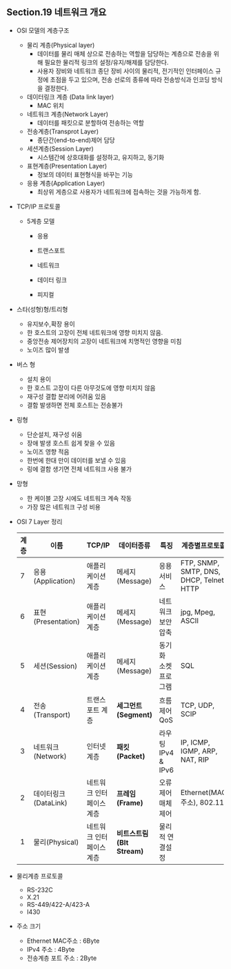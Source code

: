 ## Section.19 네트워크 개요

- OSI 모델의 계층구조
  - 물리 계층(Physical layer)
    - 데이터를 물리 매체 상으로 전송하는 역할을 담당하는 계층으로 전송을 위해 필요한 물리적 링크의 설정/유지/해제를 담당한다.
    - 사용자 장비와 네트워크 종단 장비 사이의 물리적, 전기적인 인터페이스 규정에 초점을 두고 있으며, 전송 선로의 종류에 따라 전송방식과 인코딩 방식을 결정한다.
  - 데이터링크 계층 (Data link layer)
    - MAC 위치
  - 네트워크 계층(Network Layer)
    - 데이터를 패킷으로 분할하여 전송하는 역할
  - 전송계층(Transprot Layer)
    - 종단간(end-to-end)제어 담당
  - 세션계층(Session Layer)
    - 시스템간에 상호대화를 설정하고, 유지하고, 동기화
  - 표현계층(Presentation Layer)
    - 정보의 데이터 표현형식을 바꾸는 기능
  - 응용 계층(Application Layer)
    - 최상위 게층으로 사용자가 네트워크에 접속하는 것을 가능하게 함.
  
- TCP/IP 프로토콜
  - 5계층 모델
    - 응용
    
    - 트랜스포트
    
    - 네트워크
    
    - 데이터 링크
    
    - 피지컬
    
      
  
- 스타(성형)형/트리형

  - 유지보수,확장 용이
  - 한 호스트의 고장이 전체 네트워크에 영향 미치지 않음.
  - 중앙전송 제어장치의 고장이 네트워크에 치명적인 영향을 미침
  - 노이즈 많이 발생

- 버스 형

  - 설치 용이
  - 한 호스트 고장이 다른 아무것도에 영향 미치지 않음
  - 재구성 결합 분리에 어려움 있음
  - 결함 발생하면 전체 호스트는 전송불가

- 링형

  - 단순설치, 재구성 쉬움
  - 장애 발생 호스트 쉽게 찾을 수 있음
  - 노이즈 영향 적음
  - 한번에 한대 만이 데이터를 보낼 수 있음
  - 링에 결함 생기면 전체 네트워크 사용 불가

- 망형

  - 한 케이블 고장 시에도 네트워크 계속 작동
  - 가장 많은 네트워크 구성 비용 

- OSI 7 Layer 정리

  | 계층 | 이름                 | TCP/IP                   | 데이터종류                 | 특징                           | 계층별프로토콜                           |
  | ---- | -------------------- | ------------------------ | -------------------------- | ------------------------------ | ---------------------------------------- |
  | 7    | 응용(Application)    | 애플리케이션 계층        | 메세지(Message)            | 응용서비스                     | FTP, SNMP, SMTP, DNS, DHCP, Telnet, HTTP |
  | 6    | 표현(Presentation)   | 애플리케이션 계층        | 메세지(Message)            | 네트워크 보안<br />압축<br />  | jpg, Mpeg, ASCII                         |
  | 5    | 세션(Session)        | 애플리케이션 계층        | 메세지(Message)            | 동기화<br />소켓프로그램<br /> | SQL                                      |
  | 4    | 전송(Transport)      | 트랜스포트 계층          | **세그먼트(Segment)**      | 흐름제어<br />QoS              | TCP, UDP, SCIP                           |
  | 3    | 네트워크(Network)    | 인터넷 계층              | **패킷(Packet)**           | 라우팅<br />IPv4 & IPv6<br />  | IP, ICMP, IGMP, ARP, NAT, RIP            |
  | 2    | 데이터링크(DataLink) | 네트워크 인터페이스 계층 | **프레임(Frame)**          | 오류제어<br />매체제어<br />   | Ethernet(MAC주소), 802.11                |
  | 1    | 물리(Physical)       | 네트워크 인터페이스 계층 | **비트스트림(BIt Stream)** | 물리적 연결설정                |                                          |

  

- 물리계층 프로토콜
  - RS-232C
  - X.21
  - RS-449/422-A/423-A
  - I430
- 주소 크기
  - Ethernet MAC주소 : 6Byte
  - IPv4 주소 : 4Byte
  - 전송계층 포트 주소 : 2Byte